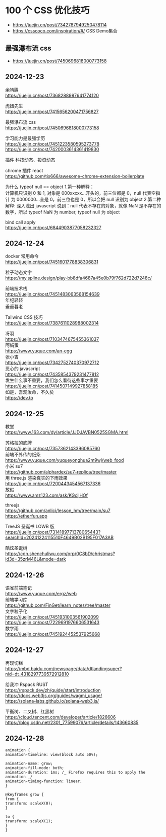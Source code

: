 # 100 个 CSS 优化技巧

- https://juejin.cn/post/7342787949250478114
- https://csscoco.com/inspiration/#/ CSS Demo集合

## 最强瀑布流 css

- https://juejin.cn/post/7450696818000773158

## 2024-12-23

余靖腾  
https://juejin.cn/post/7368288987641774120

虎妞先生  
https://juejin.cn/post/7415656200471756827

最强瀑布流 css  
https://juejin.cn/post/7450696818000773158

学习能力是最强学历  
https://juejin.cn/post/7451223580595273778  
https://juejin.cn/post/7420003614361419830

插件 科技动态、投资动态

chrome 插件 react  
https://github.com/tjx666/awesome-chrome-extension-boilerplate

为什么 typeof null == object 1.第一种解释：  
计算机只识别 0 和 1, 对象是 000xxxxx...开头的，前三位都是 0，null 代表空指针 为 0000000...全是 0，前三位也是 0，所以会把 null 识别为 object 2.第二种解释:
深入浅出 javascript 说到：null 代表不存在的对象，就像 NaN 是不存在的数字，所以 typeof NaN 为 number, typeof null 为 object

bind call apply  
https://juejin.cn/post/6844903877058232327

## 2024-12-24

docker 常用命令  
https://juejin.cn/post/7451601778838306831

粒子动态文字  
https://my.spline.design/play-bb8dfa4687a45e0b79f762d722d7248c/

前端技术栈  
https://juejin.cn/post/7451483063568154639  
年纪轻轻  
垂垂暮老

Tailwind CSS 技巧  
https://juejin.cn/post/7387611028988002314

冴羽  
https://juejin.cn/post/7103474675455361037  
阿娟蛋  
https://www.yuque.com/an-egg  
张小吉  
https://juejin.cn/post/7342752740370972712  
恶心的 javascript  
https://juejin.cn/post/7435854379231477812  
发生什么事不重要，我们怎么看待这些事才重要  
https://juejin.cn/post/7414507149927858185  
如是，吾观汝命，不久矣  
https://dev.to

## 2024-12-25

教堂  
https://www.163.com/dy/article/JJDJAVBN0525SGMA.html

苏格拉的底牌  
https://juejin.cn/post/7357362143396085760  
前端不外传的纸条  
https://www.yuque.com/yuqueyonghua2m9wj/web_food  
小米 su7  
https://github.com/alphardex/su7-replica/tree/master  
用 three.js 渲染真实的下雨效果  
https://juejin.cn/post/7200443454567137336  
放假  
https://www.amz123.com/ask/KGcjlHOf

threejs  
https://github.com/anlici/lesson_hm/tree/main/su7  
https://etherfun.app

TreeJS 圣诞书 LOWB 版  
https://juejin.cn/post/7314189771378065443?searchId=20241224115510F4649B02B195F017A3AB

酷炫圣诞树  
https://cdn.shenchuliwu.com/prp/0C8bD/christmas?id3d=35zrM46L&mode=dark

## 2024-12-26

语雀前端笔记  
https://www.yuque.com/ergz/web  
前端学习库  
https://github.com/FinGet/learn_notes/tree/master  
文字粒子化  
https://juejin.cn/post/7451931003561902099  
https://juejin.cn/post/7229691976606531643  
数字雨  
https://juejin.cn/post/7451924452537925668

## 2024-12-27

再现切糕  
https://mbd.baidu.com/newspage/data/dtlandingsuper?nid=dt_4318297739572912810

给我冲 Rspack RUST  
https://rspack.dev/zh/guide/start/introduction  
https://docs.web3js.org/guides/wagmi_usage/  
https://solana-labs.github.io/solana-web3.js/

平衡树、二叉树、红黑树  
https://cloud.tencent.com/developer/article/1826606  
https://blog.csdn.net/2301_77599076/article/details/143660835

## 2024-12-28

```
animation {
animation-timeline: view(block auto 50%);

animation-name: grow;
animation-fill-mode: both;
animation-duration: 1ms; /_ Firefox requires this to apply the animation _/
animation-timing-function: linear;
}

@keyframes grow {
from {
transform: scaleX(0);
}

to {
transform: scaleX(1);
}
}
```
